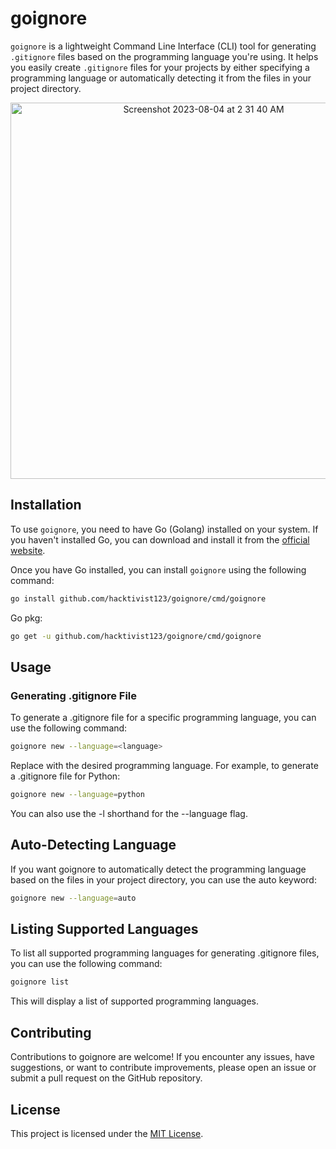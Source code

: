 # goignore

`goignore` is a lightweight Command Line Interface (CLI) tool for generating `.gitignore` files based on the programming language you're using. It helps you easily create `.gitignore` files for your projects by either specifying a programming language or automatically detecting it from the files in your project directory.

<div align="center">
<img width="602" alt="Screenshot 2023-08-04 at 2 31 40 AM" src="https://github.com/hacktivist123/goignore/assets/26572907/a1a3115d-8600-4b3b-9ab9-1c34968f59ee">


</div>

## Installation

To use `goignore`, you need to have Go (Golang) installed on your system. If you haven't installed Go, you can download and install it from the [official website](https://golang.org/doc/install).

Once you have Go installed, you can install `goignore` using the following command:

```sh
go install github.com/hacktivist123/goignore/cmd/goignore
```

Go pkg:
```sh
go get -u github.com/hacktivist123/goignore/cmd/goignore
```
## Usage
### Generating .gitignore File
To generate a .gitignore file for a specific programming language, you can use the following command:

```sh
goignore new --language=<language>
```

Replace <language> with the desired programming language. For example, to generate a .gitignore file for Python:

```sh
goignore new --language=python
```
You can also use the -l shorthand for the --language flag.

## Auto-Detecting Language
If you want goignore to automatically detect the programming language based on the files in your project directory, you can use the auto keyword:

```sh
goignore new --language=auto
```

## Listing Supported Languages
To list all supported programming languages for generating .gitignore files, you can use the following command:

```sh
goignore list
````
This will display a list of supported programming languages.

## Contributing
Contributions to goignore are welcome! If you encounter any issues, have suggestions, or want to contribute improvements, please open an issue or submit a pull request on the GitHub repository.

## License
This project is licensed under the [MIT License](/LICENSE).
